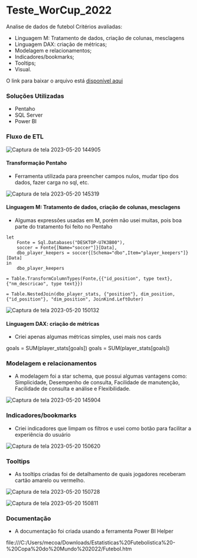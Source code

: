 # Teste_WorCup_2022
Analise de dados de futebol
Critérios avaliadas:
- Linguagem M: Tratamento de dados, criação de colunas, mesclagens
- Linguagem DAX: criação de métricas;
- Modelagem e relacionamentos;
- Indicadores/bookmarks;
- Tooltips;
- Visual.

O link para baixar o arquivo está [disponível aqui](https://onedrive.live.com/?id=7782EEBC0072CC7B%212329&cid=7782EEBC0072CC7B)



### Soluções Utilizadas

- Pentaho 
- SQL Server
- Power BI

### Fluxo de ETL

![Captura de tela 2023-05-20 144905](https://github.com/Mecoaliza/CEPE/assets/113151407/2f631301-3ada-48e1-a392-28740aa57e7f)


#### Transformação Pentaho

- Ferramenta utilizada para preencher campos nulos, mudar tipo dos dados, fazer carga no sql, etc.

![Captura de tela 2023-05-20 145319](https://github.com/Mecoaliza/CEPE/assets/113151407/21140b1d-b875-41db-b9be-b02142594286)


####  Linguagem M: Tratamento de dados, criação de colunas, mesclagens

- Algumas expressões usadas em M, porém não usei muitas, pois boa parte do tratamento foi feito no Pentaho

```
let
    Fonte = Sql.Databases("DESKTOP-U7K3B00"),
    soccer = Fonte{[Name="soccer"]}[Data],
    dbo_player_keepers = soccer{[Schema="dbo",Item="player_keepers"]}[Data]
in
    dbo_player_keepers
```
```
= Table.TransformColumnTypes(Fonte,{{"id_position", type text}, {"nm_descricao", type text}})
```
```
= Table.NestedJoin(dbo_player_stats, {"position"}, dim_position, {"id_position"}, "dim_position", JoinKind.LeftOuter)
```

![Captura de tela 2023-05-20 150132](https://github.com/Mecoaliza/CEPE/assets/113151407/449a8ab9-f77e-440f-8ff2-03d8295a2dff)

#### Linguagem DAX: criação de métricas

- Criei apenas algumas métricas simples, usei mais nos cards

goals = SUM(player_stats[goals]) 
goals = SUM(player_stats[goals]) 

### Modelagem e relacionamentos

- A modelagem foi a star schema, que possui algumas vantagens como: Simplicidade, Desempenho de consulta, Facilidade de manutenção,
Facilidade de consulta e análise e Flexibilidade.


![Captura de tela 2023-05-20 145904](https://github.com/Mecoaliza/CEPE/assets/113151407/8d4bb001-ddec-48cb-8114-676496423e86)

### Indicadores/bookmarks
- Criei indicadores que limpam os filtros e usei como botão para facilitar a experiência do usuário

![Captura de tela 2023-05-20 150620](https://github.com/Mecoaliza/CEPE/assets/113151407/fe706983-45c1-4850-90ab-506261096da5)

### Tooltips

- As tooltips criadas foi de detalhamento de quais jogadores receberam cartão amarelo ou vermelho.

![Captura de tela 2023-05-20 150728](https://github.com/Mecoaliza/CEPE/assets/113151407/22c4cfe1-c834-4c15-af75-0565968f5171)

![Captura de tela 2023-05-20 150811](https://github.com/Mecoaliza/CEPE/assets/113151407/15df1243-51f6-488a-8f05-c2deac01a3a6)


### Documentação 

- A documentação foi criada usando a ferramenta Power BI Helper

file:///C:/Users/mecoa/Downloads/Estatisticas%20Futebolistica%20-%20Copa%20do%20Mundo%202022/Futebol.htm
